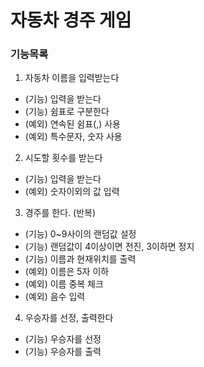 # 자동차 경주 게임

### 기능목록
1. 자동차 이름을 입력받는다
  - (기능) 입력을 받는다
  - (기능) 쉼표로 구분한다
  - (예외) 연속된 쉼표(,) 사용
  - (예외) 특수문자, 숫자 사용
2. 시도할 횟수를 받는다
  - (기능) 입력을 받는다
  - (예외) 숫자이외의 값 입력
3. 경주를 한다. (반복)
  - (기능) 0~9사이의 랜덤값 설정
  - (기능) 랜덤값이 4이상이면 전진, 3이하면 정지
  - (기능) 이름과 현재위치를 출력
  - (예외) 이름은 5자 이하
  - (예외) 이름 중복 체크
  - (예외) 음수 입력
4. 우승자를 선정, 출력한다
  - (기능) 우승자를 선정
  - (기능) 우승자를 출력
